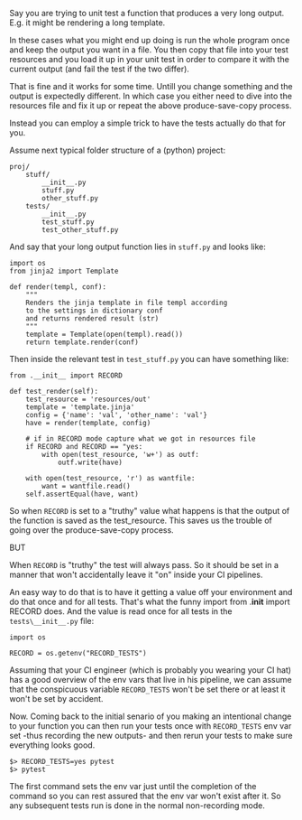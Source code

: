 Say you are trying to unit test a function that produces a very long output.
E.g. it might be rendering a long template.

In these cases what you might end up doing is run the whole program once and keep the output you want in a file. You then copy that file into your test resources and you load it up in your unit test in order to compare it with the current output (and fail the test if the two differ).

That is fine and it works for some time. Untill you change something and the output is expectedly different. In which case you either need to dive into the resources file and fix it up or repeat the above produce-save-copy process.

Instead you can employ a simple trick to have the tests actually do that for you.

Assume next typical folder structure of a (python) project:

    proj/
        stuff/
            __init__.py
            stuff.py
            other_stuff.py
        tests/
            __init__.py
            test_stuff.py
            test_other_stuff.py

And say that your long output function lies in `stuff.py` and looks like:

    import os
    from jinja2 import Template

    def render(templ, conf):
        """
        Renders the jinja template in file templ according
        to the settings in dictionary conf
        and returns rendered result (str)
        """
        template = Template(open(templ).read())
        return template.render(conf)


Then inside the relevant test in `test_stuff.py` you can have something like:

    from .__init__ import RECORD

    def test_render(self):
        test_resource = 'resources/out'
        template = 'template.jinja'
        config = {'name': 'val', 'other_name': 'val'}
        have = render(template, config)

        # if in RECORD mode capture what we got in resources file
        if RECORD and RECORD == "yes:
            with open(test_resource, 'w+') as outf:
                outf.write(have)

        with open(test_resource, 'r') as wantfile:
            want = wantfile.read()
        self.assertEqual(have, want)


So when `RECORD` is set to a "truthy" value what happens is that the output of the function is saved as the test_resource. This saves us the trouble of going over the produce-save-copy process.

BUT

When `RECORD` is "truthy" the test will always pass. So it should be set in a manner that won't accidentally leave it "on" inside your CI pipelines.

An easy way to do that is to have it getting a value off your environment and do 
that once and for all tests. That's what the funny import 
    from .__init__ import RECORD 
does. And the value is read once for all tests in the `tests\__init__.py` file:


    import os

    RECORD = os.getenv("RECORD_TESTS")


Assuming that your CI engineer (which is probably you wearing your CI hat) has a good overview of the env vars that live in his pipeline, we can assume that the conspicuous variable `RECORD_TESTS` won't be set there or at least it won't be set by accident.

Now. Coming back to the initial senario of you making an intentional change to your function you can then run your tests once with `RECORD_TESTS` env var set -thus recording the new outputs- and then rerun your tests to make sure everything looks good.

    $> RECORD_TESTS=yes pytest
    $> pytest

The first command sets the env var just until the completion of the command so you can rest assured that the env var won't exist after it. So any subsequent tests run is done in the normal non-recording mode.
